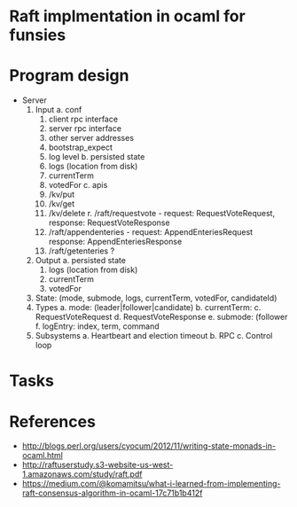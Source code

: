 # Raft implmentation in ocaml for funsies

# Program design
* Server
  1. Input
    a. conf
      1. client rpc interface
      2. server rpc interface
      3. other server addresses
      4. bootstrap_expect
      5. log level
    b. persisted state
      1. logs (location from disk)
      2. currentTerm
      3. votedFor
    c. apis
      1. /kv/put
      2. /kv/get
      3. /kv/delete
      r. /raft/requestvote - request: RequestVoteRequest, response: RequestVoteResponse
      5. /raft/appendenteries - request: AppendEnteriesRequest response: AppendEnteriesResponse
      6. /raft/getenteries ?
  2. Output
    a. persisted state
      1. logs (location from disk)
      2. currentTerm
      3. votedFor
  3. State: (mode, submode, logs, currentTerm, votedFor, candidateId)
  4. Types
    a. mode: (leader|follower|candidate)
    b. currentTerm:
    c. RequestVoteRequest
    d. RequestVoteResponse
    e. submode: (follower
    f. logEntry: index, term, command
  3. Subsystems
    a. Heartbeart and election timeout
    b. RPC
    c. Control loop

# Tasks


# References
* http://blogs.perl.org/users/cyocum/2012/11/writing-state-monads-in-ocaml.html
* http://raftuserstudy.s3-website-us-west-1.amazonaws.com/study/raft.pdf
* https://medium.com/@komamitsu/what-i-learned-from-implementing-raft-consensus-algorithm-in-ocaml-17c71b1b412f
